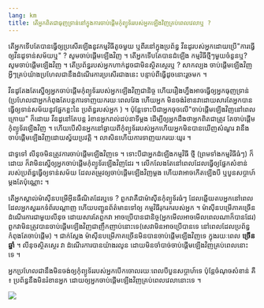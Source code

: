 ```yaml
---
lang: km
title: តើ​អ្នក​ពិត​ជា​ធុញ​ទ្រាន់​នៅ​ក្នុង​ការ​ចាប់​ផ្តើម​កុំ​ព្យូទ័រ​របស់​អ្នក​ឡើង​វិញ​គ្រប់​ពេល​វេលា​ឬ​ ?
---
```


តើ​អ្នក​ទើប​តែ​បាន​ធ្វើ​ឲ្យ​ប្រសើរ​ឡើង​នូវ​កម្មវិធី​​​តូច​​មួយ​ ឬ​ពីរ​នៅ​ក្នុង​ប្រព័ន្ធ​ 
វីនដូ​របស់​អ្នក​ដោយ​ប្រើ​​ "ការ​ធ្វើ​ឲ្យ​វីន​ដូ​ទាន់​សម័យ​ឬ​" ? សូមចាប់​ផ្តើម​ឡើង​វិញ​ ។ តើ​អ្នក​ទើប​តែ​បាន​ដំឡើង 
កម្មវិធី​ថ្មី​ៗ​មួយ​ចំនួន​ឬ ​? សូម​ចាប់​ផ្តើម​ឡើង​វិញ​ ។ តើ​ប្រព័ន្ធ​របស់​អ្នក​ហាក់​ដូច​ជាមិន​​ស្ថិត​ស្ថេរ​ឬ​ ? សាក​ល្បង​ 
ចាប់​ផ្តើម​ឡើង​វិញ​ អ្វីៗ​​គ្រប់​យ៉ាង​ប្រហែល​ជា​នឹង​ដំណើរ​ការ​ប្រសើរ​ជាង​នេះ​ បន្ទាប់​ពី​ធ្វើ​ដូច​នោះ​​រួច​មក​ ។

​វីន​ដូ​តែង​តែ​ស្នើ​​ឲ្យ​អ្នកចាប់​ផ្តើម​កុំ​ព្យូទ័រ​របស់​អ្នក​ឡើង​វិញ​ជានិច្ច ហើយ​រឿង​ហ្នឹង​អាច​ធ្វើ​ឲ្យ​ 
អ្នក​ធុញ​ទ្រាន់​ (ប្រហែល​ជា​អ្នក​កំពុង​តែ​បន្ត​ការ​ទាញ​យក​រយៈ​ពេល​វែង​ ហើយ​អ្នក​ 
មិន​ចង់​រំខាន​វា​ ដោយ​សារ​តែ​អ្នក​បាន​ធ្វើ​ឲ្យ​ទាន់​សម័យ​នូវ​ផ្នែក​ខ្លះ​នៃ​ 
ប្រព័ន្ធ​របស់​អ្នក​ ) ។ ប៉ុន្តែ​ទោះ​បី​ជា​អ្នក​ចុច​លើ​ "ចាប់​ផ្តើម​ឡើង​វិញ​នៅ​ពេល​ក្រោយ" ក៏​ដោយ​ ​វីន​ដូ​នៅ​តែ​បន្ត​ 
រំខាន​អ្នក​រាល់​ដប់​នាទី​ម្តង​ ដើម្បី​ឲ្យ​អ្នក​ដឹង​ថា​ អ្នក​ពិត​ជា​ត្រូវ​ 
តែ​ចាប់​ផ្តើម​កុំព្យូទ័រ​ឡើង​វិញ​ ។ ហើយ​បើសិន​​អ្នក​នៅ​ឆ្ងាយ​ពី​កុំព្យូទ័រ​របស់​អ្នក​
ហើយ​អ្នក​មិន​បាន​ឃើញ​សំណួរ វា​នឹង​ចាប់​ផ្តើម​ឡើង​វិញ​ដោយ​ស្វ័យ​ប្រវត្តិ ។
លា​សិន​ហើយ​ការ​ទាញ​យក​រយៈ​យូរ​ ។

ជា​ទូទៅ លីនុច​មិន​ត្រូវ​ការ​ចាប់​ផ្តើម​ឡើង​វិញ​ទេ​ ។ ទោះ​​បី​ជា​​អ្នក​ដំឡើង​កម្មវិធី​ 
ថ្មី (ព្រម​ទាំង​កម្មវិធី​ធំៗ​) ក៏​ដោយ ក៏វា​មិន​ស្នើ​ឲ្យ​អ្នក​ចាប់ផ្ដើម​កុំព្យូទ័រ​ឡើង​វិញ​ដែរ ។ លើក​លែងតែ​​​​​នៅ​ពេល​ 
ដែល​ធ្វើ​ឲ្យ​​ផ្នែក​សំខាន់​របស់​ប្រព័ន្ធ​​ធ្វើ​ឲ្យ​ទាន់​សម័យ​ ដែល​តម្រូវ​ឲ្យ​ចាប់ផ្ដើម​ឡើង​វិញ​ម្ដង ហើយ​វា​ 
អាច​កើត​ឡើង​​បី ឬ​បួនសប្តាហ៍​ម្តង​​តែ​ប៉ុណ្ណោះ ។

តើ​អ្នក​ស្គាល់​ម៉ាស៊ីន​បម្រើ​អ៊ីន​ធឺ​ណិត​ដែរឬ​​ទេ ? ពួក​វា​គឺ​ជា​ម៉ាស៊ីន​​កុំព្យូទ័រ​ធំ​ៗ​ ដែល​ឆ្លើយ​តប​​​អ្នក​ 
នៅ​ពេល​ដែល​អ្នក​សួរ​រក​ទំព័រ​បណ្តាញ​ ហើយ​បញ្ជូន​ព័ត៌​មាន​ទៅ​ឲ្យ​ 
កម្មវិធី​រុក​រក​របស់​អ្នក​ ។ ម៉ាស៊ីន​បម្រើ​ភាគ​ច្រើន​ដំណើរ​ការ​ជាមួយ​លីនុច​ ​​ដោយ​សារ​តែ​ពួក​វា​​ 
​​អាច​ប្រើបាន​ជានិច្ច​ (អ្នក​មើល​អាច​មើល​ពេល​ណា​ក៏​បាន​ដែរ) ពួក​វា​មិន​ត្រូវ​បាន​ចាប់​​ផ្តើម​ឡើង​វិញ​ជា​ញឹក​ញាប់​នោះ​​ទេ​ 
(សេវា​មិន​អាច​ប្រើ​បាន​ទេ​ នៅ​​ពេល​ដែល​ប្រព័ន្ធ​កំពុង​តែ​ចាប់​ផ្តើម​) ។ ជាក់​ស្តែង​ ម៉ាស៊ីន​បម្រើ​ 
ភាគ​​ច្រើន​មិន​បាន​ចាប់​ផ្តើម​ឡើង​វិញ​ទេ ក្នុង​​រយៈ​ពេល​ <b>​ច្រើន​ឆ្នាំ</b> ។ លីនុច​​ស្ថិតស្ថេរ វា 
ដំណើរ​ការ​បាន​យ៉ាង​រលូន​ ដោយ​មិន​ចាំ​បាច់​ចាប់​ផ្តើម​ឡើង​វិញ​គ្រប់​ពេល​​នោះ​ទេ ។

អ្នក​ប្រហែល​ជា​នឹង​មិន​ចង់​ឲ្យ​កុំព្យូទ័រ​របស់​អ្នក​បើក​ចោល​រយៈ​ពេល​បី​បួន​សប្តាហ៍​ទេ​ ប៉ុន្តែ​ចំណុច​សំខាន់​ 
គឺ​ ៖ ប្រព័ន្ធ​នឹង​មិន​រំខាន​អ្នក​ ដោយ​ឲ្យ​អ្នក​ចាប់​ផ្តើម​ឡើង​វិញ​គ្រប់​ពេល​វេលា​នោះ​ទេ​ ។

<img src="Images/reboot_all_the_time_thumb.png" />





